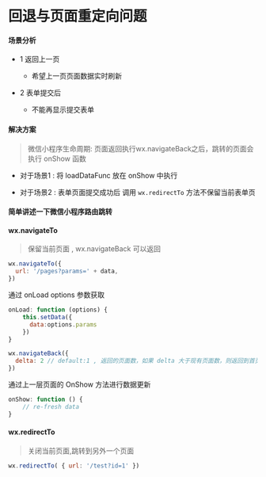 # 回退与页面重定向问题

#### 场景分析

+ 1 返回上一页
   + 希望上一页页面数据实时刷新

+ 2 表单提交后
   + 不能再显示提交表单


#### 解决方案

> 微信小程序生命周期: 页面返回执行wx.navigateBack之后，跳转的页面会执行 onShow 函数

+ 对于场景1 : 将 loadDataFunc 放在 onShow 中执行

+ 对于场景2 : 表单页面提交成功后 调用 `wx.redirectTo` 方法不保留当前表单页


#### 简单讲述一下微信小程序路由跳转


#### wx.navigateTo   

> 保留当前页面 ,  wx.navigateBack 可以返回

```js
wx.navigateTo({
  url: '/pages?params=' + data,
})
```

通过 onLoad options 参数获取
```js
onLoad: function (options) {
    this.setData({
      data:options.params
    })
}
```

```js
wx.navigateBack({
  delta: 2 // default:1 , 返回的页面数，如果 delta 大于现有页面数，则返回到首页
})
```

通过上一层页面的 OnShow 方法进行数据更新

```js
onShow: function () {
    // re-fresh data
}
```



#### wx.redirectTo   

> 关闭当前页面,跳转到另外一个页面

```js
wx.redirectTo( { url: '/test?id=1' })
```



 